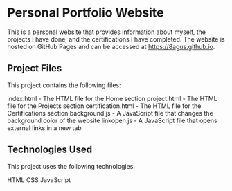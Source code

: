 # Personal Portfolio Website

This is a personal website that provides information about myself, the projects I have done, and the certifications I have completed. The website is hosted on GitHub Pages and can be accessed at https://8agus.github.io.

## Project Files

This project contains the following files:

index.html - The HTML file for the Home section
project.html - The HTML file for the Projects section
certification.html - The HTML file for the Certifications section
background.js - A JavaScript file that changes the background color of the website
linkopen.js - A JavaScript file that opens external links in a new tab

## Technologies Used

This project uses the following technologies:

HTML
CSS
JavaScript
